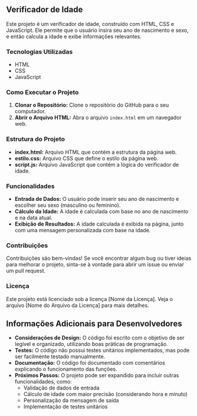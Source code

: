 ## Verificador de Idade

Este projeto é um  verificador de idade, construído com HTML, CSS e JavaScript. Ele permite que o usuário insira seu ano de nascimento e sexo, e então calcula a idade e exibe informações relevantes.

### Tecnologias Utilizadas

* HTML
* CSS
* JavaScript

### Como Executar o Projeto

1. **Clonar o Repositório:** Clone o repositório do GitHub para o seu computador.
2. **Abrir o Arquivo HTML:** Abra o arquivo `index.html` em um navegador web.

### Estrutura do Projeto

* **index.html:** Arquivo HTML que contém a estrutura da página web.
* **estilo.css:** Arquivo CSS que define o estilo da página web.
* **script.js:** Arquivo JavaScript que contém a lógica do verificador de idade.

### Funcionalidades

* **Entrada de Dados:** O usuário pode inserir seu ano de nascimento e escolher seu sexo (masculino ou feminino).
* **Cálculo da Idade:** A idade é calculada com base no ano de nascimento e na data atual.
* **Exibição de Resultados:** A idade calculada é exibida na página, junto com uma mensagem personalizada com base na idade.

### Contribuições

Contribuições são bem-vindas! Se você encontrar algum bug ou tiver ideias para melhorar o projeto, sinta-se à vontade para abrir um issue ou enviar um pull request.

### Licença

Este projeto está licenciado sob a licença [Nome da Licença]. Veja o arquivo [Nome do Arquivo da Licença] para mais detalhes.


## Informações Adicionais para Desenvolvedores

* **Considerações de Design:** O código foi escrito com o objetivo de ser legível e organizado, utilizando boas práticas de programação.
* **Testes:** O código não possui testes unitários implementados, mas pode ser facilmente testado manualmente.
* **Documentação:** O código foi documentado com comentários explicando o funcionamento das funções.
* **Próximos Passos:** O projeto pode ser expandido para incluir outras funcionalidades, como:
    * Validação de dados de entrada
    * Cálculo de idade com maior precisão (considerando hora e minuto)
    * Personalização da mensagem de saída
    * Implementação de testes unitários
